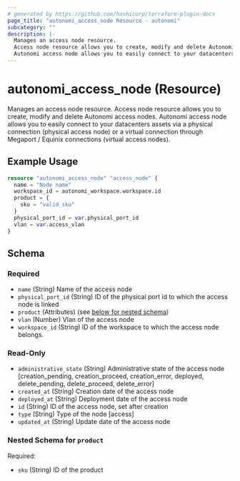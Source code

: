 ```yaml
---
# generated by https://github.com/hashicorp/terraform-plugin-docs
page_title: "autonomi_access_node Resource - autonomi"
subcategory: ""
description: |-
  Manages an access node resource.
  Access node resource allows you to create, modify and delete Autonomi access nodes.
  Autonomi access node allows you to easily connect to your datacenters assets via a physical connection (physical access node) or a virtual connection through Megaport / Equinix connections (virtual access nodes).
---
```


# autonomi_access_node (Resource)

Manages an access node resource. 
Access node resource allows you to create, modify and delete Autonomi access nodes.
Autonomi access node allows you to easily connect to your datacenters assets via a physical connection (physical access node) or a virtual connection through Megaport / Equinix connections (virtual access nodes).

## Example Usage

```terraform
resource "autonomi_access_node" "access_node" {
  name = "Node name"
  workspace_id = autonomi_workspace.workspace.id
  product = {
    sku = "valid_sku"
  }
  physical_port_id = var.physical_port_id
  vlan = var.access_vlan
}
```

<!-- schema generated by tfplugindocs -->
## Schema

### Required

- `name` (String) Name of the access node
- `physical_port_id` (String) ID of the physical port id to which the access node is linked
- `product` (Attributes) (see [below for nested schema](#nestedatt--product))
- `vlan` (Number) Vlan of the access node
- `workspace_id` (String) ID of the workspace to which the access node belongs.

### Read-Only

- `administrative_state` (String) Administrative state of the access node [creation_pending, creation_proceed, creation_error,
deployed, delete_pending, delete_proceed, delete_error]
- `created_at` (String) Creation date of the access node
- `deployed_at` (String) Deployment date of the access node
- `id` (String) ID of the access node, set after creation
- `type` (String) Type of the node [access]
- `updated_at` (String) Update date of the access node

<a id="nestedatt--product"></a>
### Nested Schema for `product`

Required:

- `sku` (String) ID of the product

